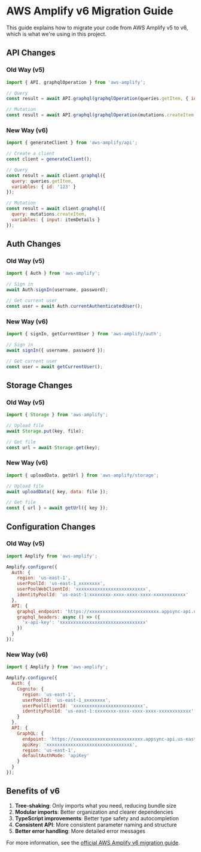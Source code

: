 # AWS Amplify v6 Migration Guide

This guide explains how to migrate your code from AWS Amplify v5 to v6, which is what we're using in this project.

## API Changes

### Old Way (v5)

```javascript
import { API, graphqlOperation } from 'aws-amplify';

// Query
const result = await API.graphql(graphqlOperation(queries.getItem, { id: '123' }));

// Mutation
const result = await API.graphql(graphqlOperation(mutations.createItem, { input: itemDetails }));
```

### New Way (v6)

```javascript
import { generateClient } from 'aws-amplify/api';

// Create a client
const client = generateClient();

// Query
const result = await client.graphql({
  query: queries.getItem,
  variables: { id: '123' }
});

// Mutation
const result = await client.graphql({
  query: mutations.createItem,
  variables: { input: itemDetails }
});
```

## Auth Changes

### Old Way (v5)

```javascript
import { Auth } from 'aws-amplify';

// Sign in
await Auth.signIn(username, password);

// Get current user
const user = await Auth.currentAuthenticatedUser();
```

### New Way (v6)

```javascript
import { signIn, getCurrentUser } from 'aws-amplify/auth';

// Sign in
await signIn({ username, password });

// Get current user
const user = await getCurrentUser();
```

## Storage Changes

### Old Way (v5)

```javascript
import { Storage } from 'aws-amplify';

// Upload file
await Storage.put(key, file);

// Get file
const url = await Storage.get(key);
```

### New Way (v6)

```javascript
import { uploadData, getUrl } from 'aws-amplify/storage';

// Upload file
await uploadData({ key, data: file });

// Get file
const { url } = await getUrl({ key });
```

## Configuration Changes

### Old Way (v5)

```javascript
import Amplify from 'aws-amplify';

Amplify.configure({
  Auth: {
    region: 'us-east-1',
    userPoolId: 'us-east-1_xxxxxxxx',
    userPoolWebClientId: 'xxxxxxxxxxxxxxxxxxxxxxxxxx',
    identityPoolId: 'us-east-1:xxxxxxxx-xxxx-xxxx-xxxx-xxxxxxxxxxxx'
  },
  API: {
    graphql_endpoint: 'https://xxxxxxxxxxxxxxxxxxxxxxxxxx.appsync-api.us-east-1.amazonaws.com/graphql',
    graphql_headers: async () => ({
      'x-api-key': 'xxxxxxxxxxxxxxxxxxxxxxxxxxxxxxxx'
    })
  }
});
```

### New Way (v6)

```javascript
import { Amplify } from 'aws-amplify';

Amplify.configure({
  Auth: {
    Cognito: {
      region: 'us-east-1',
      userPoolId: 'us-east-1_xxxxxxxx',
      userPoolClientId: 'xxxxxxxxxxxxxxxxxxxxxxxxxx',
      identityPoolId: 'us-east-1:xxxxxxxx-xxxx-xxxx-xxxx-xxxxxxxxxxxx'
    }
  },
  API: {
    GraphQL: {
      endpoint: 'https://xxxxxxxxxxxxxxxxxxxxxxxxxx.appsync-api.us-east-1.amazonaws.com/graphql',
      apiKey: 'xxxxxxxxxxxxxxxxxxxxxxxxxxxxxxxx',
      region: 'us-east-1',
      defaultAuthMode: 'apiKey'
    }
  }
});
```

## Benefits of v6

1. **Tree-shaking**: Only imports what you need, reducing bundle size
2. **Modular imports**: Better organization and clearer dependencies
3. **TypeScript improvements**: Better type safety and autocompletion
4. **Consistent API**: More consistent parameter naming and structure
5. **Better error handling**: More detailed error messages

For more information, see the [official AWS Amplify v6 migration guide](https://docs.amplify.aws/react/build-a-backend/auth/migrate-from-v5-to-v6/). 